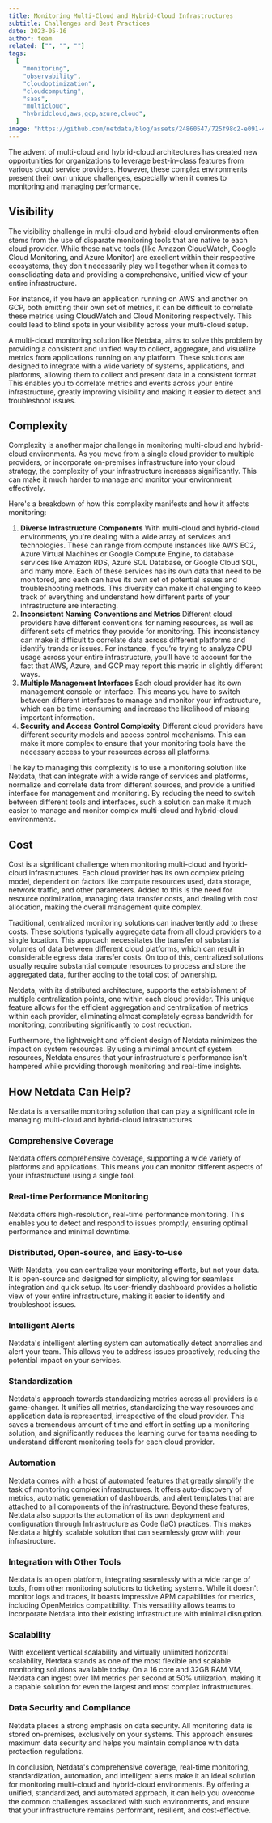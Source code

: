 ```yaml
---
title: Monitoring Multi-Cloud and Hybrid-Cloud Infrastructures
subtitle: Challenges and Best Practices
date: 2023-05-16
author: team
related: ["", "", ""]
tags: 
  [
    "monitoring",
    "observability",
    "cloudoptimization",
    "cloudcomputing",
    "saas",
    "multicloud",
    "hybridcloud,aws,gcp,azure,cloud",
  ]
image: "https://github.com/netdata/blog/assets/24860547/725f98c2-e091-43ef-8ad4-559aac5441d0"
---
```

The advent of multi-cloud and hybrid-cloud architectures has created new opportunities for organizations to leverage best-in-class features from various cloud service providers. However, these complex environments present their own unique challenges, especially when it comes to monitoring and managing performance.



## Visibility

The visibility challenge in multi-cloud and hybrid-cloud environments often stems from the use of disparate monitoring tools that are native to each cloud provider. While these native tools (like Amazon CloudWatch, Google Cloud Monitoring, and Azure Monitor) are excellent within their respective ecosystems, they don't necessarily play well together when it comes to consolidating data and providing a comprehensive, unified view of your entire infrastructure.

For instance, if you have an application running on AWS and another on GCP, both emitting their own set of metrics, it can be difficult to correlate these metrics using CloudWatch and Cloud Monitoring respectively. This could lead to blind spots in your visibility across your multi-cloud setup.

A multi-cloud monitoring solution like Netdata, aims to solve this problem by providing a consistent and unified way to collect, aggregate, and visualize metrics from applications running on any platform. These solutions are designed to integrate with a wide variety of systems, applications, and platforms, allowing them to collect and present data in a consistent format. This enables you to correlate metrics and events across your entire infrastructure, greatly improving visibility and making it easier to detect and troubleshoot issues.

## Complexity

Complexity is another major challenge in monitoring multi-cloud and hybrid-cloud environments. As you move from a single cloud provider to multiple providers, or incorporate on-premises infrastructure into your cloud strategy, the complexity of your infrastructure increases significantly. This can make it much harder to manage and monitor your environment effectively.

Here's a breakdown of how this complexity manifests and how it affects monitoring:

1. **Diverse Infrastructure Components** 
With multi-cloud and hybrid-cloud environments, you're dealing with a wide array of services and technologies. These can range from compute instances like AWS EC2, Azure Virtual Machines or Google Compute Engine, to database services like Amazon RDS, Azure SQL Database, or Google Cloud SQL, and many more. Each of these services has its own data that need to be monitored, and each can have its own set of potential issues and troubleshooting methods. This diversity can make it challenging to keep track of everything and understand how different parts of your infrastructure are interacting.
2. **Inconsistent Naming Conventions and Metrics** 
Different cloud providers have different conventions for naming resources, as well as different sets of metrics they provide for monitoring. This inconsistency can make it difficult to correlate data across different platforms and identify trends or issues. For instance, if you’re trying to analyze CPU usage across your entire infrastructure, you’ll have to account for the fact that AWS, Azure, and GCP may report this metric in slightly different ways.
3. **Multiple Management Interfaces** 
Each cloud provider has its own management console or interface. This means you have to switch between different interfaces to manage and monitor your infrastructure, which can be time-consuming and increase the likelihood of missing important information.
4. **Security and Access Control Complexity** 
Different cloud providers have different security models and access control mechanisms. This can make it more complex to ensure that your monitoring tools have the necessary access to your resources across all platforms.

The key to managing this complexity is to use a monitoring solution like Netdata, that can integrate with a wide range of services and platforms, normalize and correlate data from different sources, and provide a unified interface for management and monitoring. By reducing the need to switch between different tools and interfaces, such a solution can make it much easier to manage and monitor complex multi-cloud and hybrid-cloud environments.

## Cost

Cost is a significant challenge when monitoring multi-cloud and hybrid-cloud infrastructures. Each cloud provider has its own complex pricing model, dependent on factors like compute resources used, data storage, network traffic, and other parameters. Added to this is the need for resource optimization, managing data transfer costs, and dealing with cost allocation, making the overall management quite complex.

Traditional, centralized monitoring solutions can inadvertently add to these costs. These solutions typically aggregate data from all cloud providers to a single location. This approach necessitates the transfer of substantial volumes of data between different cloud platforms, which can result in considerable egress data transfer costs. On top of this, centralized solutions usually require substantial compute resources to process and store the aggregated data, further adding to the total cost of ownership.

Netdata, with its distributed architecture, supports the establishment of multiple centralization points, one within each cloud provider. This unique feature allows for the efficient aggregation and centralization of metrics within each provider, eliminating almost completely egress bandwidth for monitoring, contributing significantly to cost reduction.

Furthermore, the lightweight and efficient design of Netdata minimizes the impact on system resources. By using a minimal amount of system resources, Netdata ensures that your infrastructure's performance isn't hampered while providing thorough monitoring and real-time insights.


## How Netdata Can Help?

Netdata is a versatile monitoring solution that can play a significant role in managing multi-cloud and hybrid-cloud infrastructures.


### Comprehensive Coverage

Netdata offers comprehensive coverage, supporting a wide variety of platforms and applications. This means you can monitor different aspects of your infrastructure using a single tool.


### Real-time Performance Monitoring

Netdata offers high-resolution, real-time performance monitoring. This enables you to detect and respond to issues promptly, ensuring optimal performance and minimal downtime.


### Distributed, Open-source, and Easy-to-use

With Netdata, you can centralize your monitoring efforts, but not your data. It is open-source and designed for simplicity, allowing for seamless integration and quick setup. Its user-friendly dashboard provides a holistic view of your entire infrastructure, making it easier to identify and troubleshoot issues.


### Intelligent Alerts

Netdata's intelligent alerting system can automatically detect anomalies and alert your team. This allows you to address issues proactively, reducing the potential impact on your services.


### Standardization

Netdata's approach towards standardizing metrics across all providers is a game-changer. It unifies all metrics, standardizing the way resources and application data is represented, irrespective of the cloud provider. This saves a tremendous amount of time and effort in setting up a monitoring solution, and significantly reduces the learning curve for teams needing to understand different monitoring tools for each cloud provider.


### Automation

Netdata comes with a host of automated features that greatly simplify the task of monitoring complex infrastructures. It offers auto-discovery of metrics, automatic generation of dashboards, and alert templates that are attached to all components of the infrastructure. Beyond these features, Netdata also supports the automation of its own deployment and configuration through Infrastructure as Code (IaC) practices. This makes Netdata a highly scalable solution that can seamlessly grow with your infrastructure.


### Integration with Other Tools

Netdata is an open platform, integrating seamlessly with a wide range of tools, from other monitoring solutions to ticketing systems. While it doesn't monitor logs and traces, it boasts impressive APM capabilities for metrics, including OpenMetrics compatibility. This versatility allows teams to incorporate Netdata into their existing infrastructure with minimal disruption.


### Scalability

With excellent vertical scalability and virtually unlimited horizontal scalability, Netdata stands as one of the most flexible and scalable monitoring solutions available today. On a 16 core and 32GB RAM VM, Netdata can ingest over 1M metrics per second at 50% utilization, making it a capable solution for even the largest and most complex infrastructures.


### Data Security and Compliance

Netdata places a strong emphasis on data security. All monitoring data is stored on-premises, exclusively on your systems. This approach ensures maximum data security and helps you maintain compliance with data protection regulations.

In conclusion, Netdata's comprehensive coverage, real-time monitoring, standardization, automation, and intelligent alerts make it an ideal solution for monitoring multi-cloud and hybrid-cloud environments. By offering a unified, standardized, and automated approach, it can help you overcome the common challenges associated with such environments, and ensure that your infrastructure remains performant, resilient, and cost-effective.
